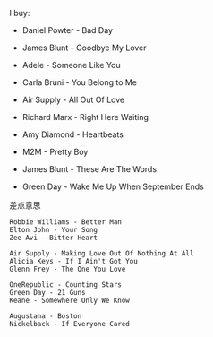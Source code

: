 
I buy:
- Daniel Powter - Bad Day
- James Blunt - Goodbye My Lover
- Adele - Someone Like You

- Carla Bruni - You Belong to Me
- Air Supply - All Out Of Love
- Richard Marx - Right Here Waiting

- Amy Diamond - Heartbeats
- M2M - Pretty Boy
- James Blunt - These Are The Words

- Green Day - Wake Me Up When September Ends


差点意思
```
Robbie Williams - Better Man
Elton John - Your Song
Zee Avi - Bitter Heart

Air Supply - Making Love Out Of Nothing At All
Alicia Keys - If I Ain't Got You
Glenn Frey - The One You Love

OneRepublic - Counting Stars
Green Day - 21 Guns
Keane - Somewhere Only We Know

Augustana - Boston
Nickelback - If Everyone Cared

```
